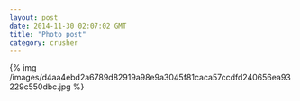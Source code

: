 ```yaml
---
layout: post
date: 2014-11-30 02:07:02 GMT
title: "Photo post"
category: crusher
---
```

{% img /images/d4aa4ebd2a6789d82919a98e9a3045f81caca57ccdfd240656ea93229c550dbc.jpg %}
